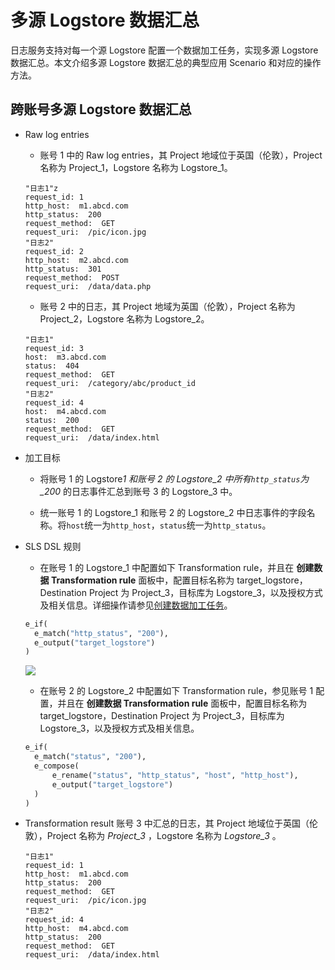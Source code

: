 # 多源 Logstore 数据汇总

日志服务支持对每一个源 Logstore 配置一个数据加工任务，实现多源 Logstore 数据汇总。本文介绍多源 Logstore 数据汇总的典型应用 Scenario 和对应的操作方法。

## 跨账号多源 Logstore 数据汇总

- Raw log entries

  - 账号 1 中的 Raw log entries，其 Project 地域位于英国（伦敦），Project 名称为 Project_1，Logstore 名称为 Logstore_1。

  ```
  "日志1"z
  request_id: 1
  http_host:  m1.abcd.com
  http_status:  200
  request_method:  GET
  request_uri:  /pic/icon.jpg
  "日志2"
  request_id: 2
  http_host:  m2.abcd.com
  http_status:  301
  request_method:  POST
  request_uri:  /data/data.php
  ```

  - 账号 2 中的日志，其 Project 地域为英国（伦敦），Project 名称为 Project_2，Logstore 名称为 Logstore_2。

  ```
  "日志1"
  request_id: 3
  host:  m3.abcd.com
  status:  404
  request_method:  GET
  request_uri:  /category/abc/product_id
  "日志2"
  request_id: 4
  host:  m4.abcd.com
  status:  200
  request_method:  GET
  request_uri:  /data/index.html
  ```

- 加工目标

  - 将账号 1 的 Logstore*1 和账号 2 的 Logstore_2 中所有`http_status`为 \_200* 的日志事件汇总到账号 3 的 Logstore_3 中。

  - 统一账号 1 的 Logstore_1 和账号 2 的 Logstore_2 中日志事件的字段名称。将`host`统一为`http_host`，`status`统一为`http_status`。

- SLS DSL 规则

  - 在账号 1 的 Logstore_1 中配置如下 Transformation rule，并且在 **创建数据 Transformation rule** 面板中，配置目标名称为 target_logstore，Destination Project 为 Project_3，目标库为 Logstore_3，以及授权方式及相关信息。详细操作请参见[创建数据加工任务](https://help.aliyun.com/document_detail/125615.htm?spm=a2c4g.11186623.2.4.6dfb6f4a6EWuGt#task-1181217)。

  ```python
  e_if(
  	e_match("http_status", "200"),
  	e_output("target_logstore")
  )
  ```

  ![](/img/dataprocessdemo/数据富化/存储目标.png)

  - 在账号 2 的 Logstore_2 中配置如下 Transformation rule，参见账号 1 配置，并且在 **创建数据 Transformation rule** 面板中，配置目标名称为 target_logstore，Destination Project 为 Project_3，目标库为 Logstore_3，以及授权方式及相关信息。

  ```python
  e_if(
  	e_match("status", "200"),
  	e_compose(
  		e_rename("status", "http_status", "host", "http_host"),
  		e_output("target_logstore")
  	)
  )
  ```

- Transformation result 账号 3 中汇总的日志，其 Project 地域位于英国（伦敦），Project 名称为 _Project_3_ ，Logstore 名称为 _Logstore_3_ 。
  ```
  "日志1"
  request_id: 1
  http_host:  m1.abcd.com
  http_status:  200
  request_method:  GET
  request_uri:  /pic/icon.jpg
  "日志2"
  request_id: 4
  http_host:  m4.abcd.com
  http_status:  200
  request_method:  GET
  request_uri:  /data/index.html
  ```
